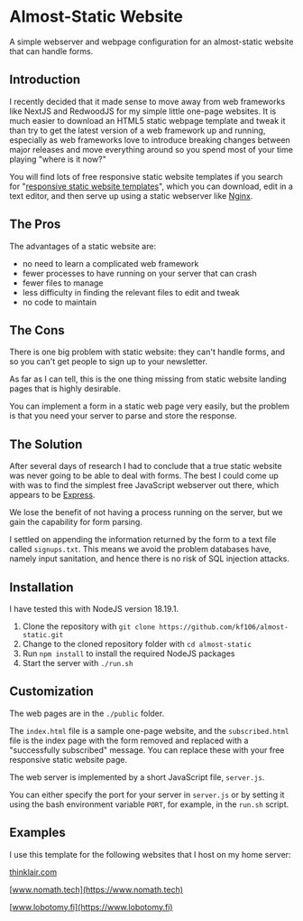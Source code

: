 # Almost-Static Website

A simple webserver and webpage configuration for an almost-static website that can handle forms.

## Introduction
I recently decided that it made sense to move away from web frameworks like NextJS and RedwoodJS for my simple little one-page websites. It is much easier to download an HTML5 static webpage template and tweak it than try to get the latest version of a web framework up and running, especially as web frameworks love to introduce breaking changes between major releases and move everything around so you spend most of your time playing "where is it now?"

You will find lots of free responsive static website templates if you search for "[responsive static website templates](https://www.google.com/search?q=responsive+static+website+templates)", which you can download, edit in a text editor, and then serve up using a static webserver like [Nginx](https://www.nginx.com/resources/glossary/nginx/).

## The Pros
The advantages of a static website are:

* no need to learn a complicated web framework
* fewer processes to have running on your server that can crash
* fewer files to manage
* less difficulty in finding the relevant files to edit and tweak
* no code to maintain

## The Cons
There is one big problem with static website: they can't handle forms, and so you can't get people to sign up to your newsletter.

As far as I can tell, this is the one thing missing from static website landing pages that is highly desirable.

You can implement a form in a static web page very easily, but the problem is that you need your server to parse and store the response.

## The Solution
After several days of research I had to conclude that a true static website was never going to be able to deal with forms. The best I could come up with was to find the simplest free JavaScript webserver out there, which appears to be [Express](https://expressjs.com/).

We lose the benefit of not having a process running on the server, but we gain the capability for form parsing.

I settled on appending the information returned by the form to a text file called `signups.txt`. This means we avoid the problem databases have, namely input sanitation, and hence there is no risk of SQL injection attacks.

## Installation
I have tested this with NodeJS version 18.19.1.

1. Clone the repository with `git clone https://github.com/kf106/almost-static.git`
2. Change to the cloned repository folder with `cd almost-static`
3. Run `npm install` to install the required NodeJS packages
4. Start the server with `./run.sh`

## Customization
The web pages are in the `./public` folder.

The `index.html` file is a sample one-page website, and the `subscribed.html` file is the index page with the form removed and replaced with a "successfully subscribed" message. You can replace these with your free responsive static website page.

The web server is implemented by a short JavaScript file, `server.js`.

You can either specify the port for your server in `server.js` or by setting it using the bash environment variable `PORT`, for example, in the `run.sh` script.

## Examples
I use this template for the following websites that I host on my home server:

[thinklair.com](https://thinklair.com)

[www.nomath.tech](https://www.nomath.tech)

[www.lobotomy.fi](https://www.lobotomy.fi)

